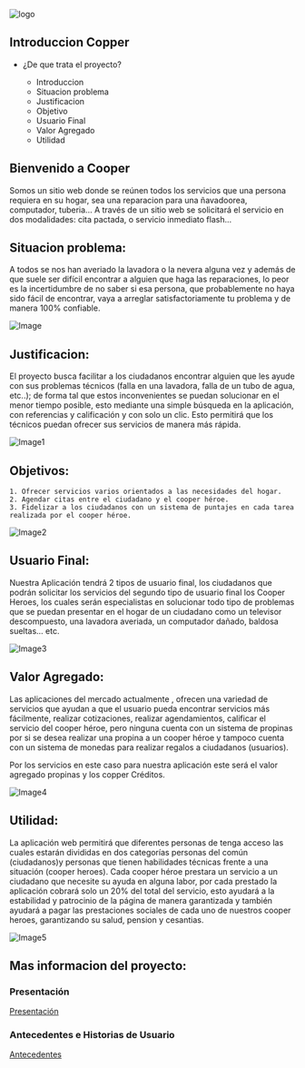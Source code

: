 ![logo](https://github.com/Team-Arq/front-arq-soft/blob/master/docs/recursos%20pagina/imagenes/logo_encabezado.png)


## Introduccion Copper

- ¿De que trata el proyecto?

    - Introduccion
    - Situacion problema
    - Justificacion
    - Objetivo
    - Usuario Final
    - Valor Agregado
    - Utilidad

    
## Bienvenido a Cooper 

Somos un sitio web donde se reúnen todos los servicios que una persona requiera en su hogar, sea una reparacion para una ñavadoorea, computador, tuberia... A través de un sitio web se solicitará el servicio en dos modalidades: cita pactada, o servicio inmediato flash...

## Situacion problema:

A todos se nos han averiado la lavadora o la nevera alguna vez y además de que suele ser difícil encontrar a alguien que haga las reparaciones, lo peor es la incertidumbre de no saber si esa persona, que probablemente no haya sido fácil de encontrar, vaya a arreglar satisfactoriamente tu problema y de manera 100% confiable.

![Image](https://github.com/Team-Arq/front-arq-soft/blob/master/docs/recursos%20pagina/imagenes/h5.jpg)


## Justificacion:

El proyecto busca facilitar a los ciudadanos encontrar alguien que les ayude con sus problemas técnicos (falla en una lavadora, falla  de un tubo de agua, etc..); de forma tal que estos inconvenientes se puedan solucionar en el menor tiempo posible, esto mediante una simple búsqueda en la aplicación, con referencias y calificación y con solo un clic. Esto permitirá que los técnicos puedan ofrecer sus servicios de manera más rápida.



![Image1](https://github.com/Team-Arq/front-arq-soft/blob/master/docs/recursos%20pagina/imagenes/h4.jpg)


## Objetivos:

```
1. Ofrecer servicios varios orientados a las necesidades del hogar.
2. Agendar citas entre el ciudadano y el cooper héroe.
3. Fidelizar a los ciudadanos con un sistema de puntajes en cada tarea realizada por el cooper héroe.
```   

![Image2](https://github.com/Team-Arq/front-arq-soft/blob/master/docs/recursos%20pagina/imagenes/h3.jpg)


## Usuario Final:

Nuestra Aplicación  tendrá 2 tipos de usuario final, los ciudadanos que podrán solicitar los servicios del segundo tipo de usuario final  los Cooper Heroes, los cuales serán especialistas en solucionar todo tipo de problemas que se puedan presentar  en el hogar de un ciudadano como un televisor descompuesto, una lavadora averiada, un computador dañado, baldosa sueltas… etc.

![Image3](https://github.com/Team-Arq/front-arq-soft/blob/master/docs/recursos%20pagina/imagenes/h7.jpg)

## Valor Agregado:

Las  aplicaciones del mercado actualmente , ofrecen una variedad de servicios que ayudan a que el usuario pueda encontrar servicios más fácilmente, realizar cotizaciones, realizar agendamientos, calificar el servicio del cooper héroe, pero ninguna cuenta con un sistema de propinas por si se desea realizar una propina a un cooper héroe y tampoco cuenta con un sistema de monedas para realizar regalos a ciudadanos (usuarios).

Por los servicios en este caso para nuestra aplicación este será el valor agregado  propinas y los copper Créditos.


![Image4](https://github.com/Team-Arq/front-arq-soft/blob/master/docs/recursos%20pagina/imagenes/h2.jpg)

## Utilidad:

La aplicación web permitirá  que diferentes personas de tenga acceso  las cuales estarán divididas en dos  categorías  personas del común  (ciudadanos)y personas que tienen habilidades técnicas frente a una situación (cooper heroes).
Cada cooper héroe prestara un servicio a un ciudadano que necesite su ayuda en alguna labor, por cada  prestado la aplicación cobrará solo un 20% del total del servicio,  esto ayudará a la estabilidad y patrocinio de la página de manera garantizada y también ayudará a pagar las prestaciones sociales de cada uno de nuestros cooper heroes, garantizando su salud, pension y cesantias.


![Image5](https://github.com/Team-Arq/front-arq-soft/blob/master/docs/recursos%20pagina/imagenes/h1.jpg)

## Mas informacion del proyecto:

### Presentación
[Presentación](https://docs.google.com/presentation/d/1Uw8wtkhlr_9qDNxjV2kkLvRDK5duHun0EowoSNVWaWM/edit)

### Antecedentes e Historias de Usuario

[Antecedentes](https://docs.google.com/spreadsheets/d/16KerG6vRInKVzRJr2Fz8EUHCHCSO_nisxJej8mNDghU/edit#gid=0)


